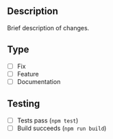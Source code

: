 ## Description

Brief description of changes.

## Type

- [ ] Fix
- [ ] Feature
- [ ] Documentation

## Testing

- [ ] Tests pass (`npm test`)
- [ ] Build succeeds (`npm run build`)
